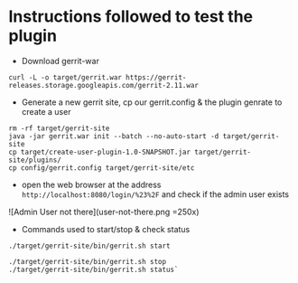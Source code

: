 # Instructions followed to test the plugin

- Download gerrit-war

```
curl -L -o target/gerrit.war https://gerrit-releases.storage.googleapis.com/gerrit-2.11.war
```

- Generate a new gerrit site, cp our gerrit.config & the plugin genrate to create a user

```
rm -rf target/gerrit-site
java -jar gerrit.war init --batch --no-auto-start -d target/gerrit-site
cp target/create-user-plugin-1.0-SNAPSHOT.jar target/gerrit-site/plugins/
cp config/gerrit.config target/gerrit-site/etc
```

- open the web browser at the address `http://localhost:8080/login/%23%2F` and check if the admin user exists

![Admin User not there](user-not-there.png =250x)

- Commands used to start/stop & check status 

```
./target/gerrit-site/bin/gerrit.sh start

./target/gerrit-site/bin/gerrit.sh stop
./target/gerrit-site/bin/gerrit.sh status`
```
